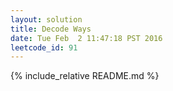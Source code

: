 ```yaml
---
layout: solution
title: Decode Ways
date: Tue Feb  2 11:47:18 PST 2016
leetcode_id: 91
---
```

{% include_relative README.md %}
